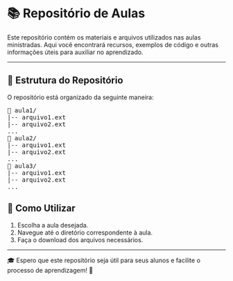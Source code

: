 # 📚 Repositório de Aulas

Este repositório contém os materiais e arquivos utilizados nas aulas ministradas. Aqui você encontrará recursos, exemplos de código e outras informações úteis para auxiliar no aprendizado.

---

## 📂 Estrutura do Repositório

O repositório está organizado da seguinte maneira:

<pre>
📂 aula1/
|-- arquivo1.ext
|-- arquivo2.ext
...
📂 aula2/
|-- arquivo1.ext
|-- arquivo2.ext
...
📂 aula3/
|-- arquivo1.ext
|-- arquivo2.ext
...
</pre>

## 📝 Como Utilizar

1. Escolha a aula desejada.
2. Navegue até o diretório correspondente à aula.
3. Faça o download dos arquivos necessários.

---

🎓 Espero que este repositório seja útil para seus alunos e facilite o processo de aprendizagem! 🚀
